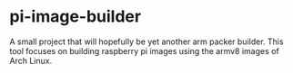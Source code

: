 # pi-image-builder

A small project that will hopefully be yet another arm packer builder. This tool focuses on building raspberry pi images
using the armv8 images of Arch Linux.

